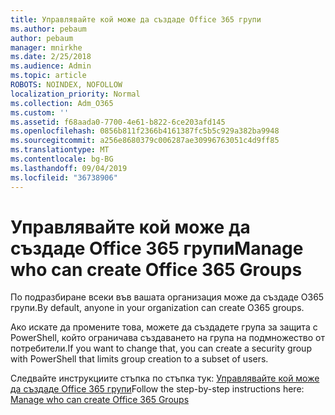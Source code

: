 ```yaml
---
title: Управлявайте кой може да създаде Office 365 групи
ms.author: pebaum
author: pebaum
manager: mnirkhe
ms.date: 2/25/2018
ms.audience: Admin
ms.topic: article
ROBOTS: NOINDEX, NOFOLLOW
localization_priority: Normal
ms.collection: Adm_O365
ms.custom: ''
ms.assetid: f68aada0-7700-4e61-b822-6ce203afd145
ms.openlocfilehash: 0856b811f2366b4161387fc5b5c929a382ba9948
ms.sourcegitcommit: a256e8680379c006287ae30996763051c4d9ff85
ms.translationtype: MT
ms.contentlocale: bg-BG
ms.lasthandoff: 09/04/2019
ms.locfileid: "36738906"
---
```

# <a name="manage-who-can-create-office-365-groups"></a><span data-ttu-id="39391-102">Управлявайте кой може да създаде Office 365 групи</span><span class="sxs-lookup"><span data-stu-id="39391-102">Manage who can create Office 365 Groups</span></span>

<span data-ttu-id="39391-103">По подразбиране всеки във вашата организация може да създаде O365 групи.</span><span class="sxs-lookup"><span data-stu-id="39391-103">By default, anyone in your organization can create O365 groups.</span></span>
  
<span data-ttu-id="39391-104">Ако искате да промените това, можете да създадете група за защита с PowerShell, който ограничава създаването на група на подмножество от потребители.</span><span class="sxs-lookup"><span data-stu-id="39391-104">If you want to change that, you can create a security group with PowerShell that limits group creation to a subset of users.</span></span>
  
<span data-ttu-id="39391-105">Следвайте инструкциите стъпка по стъпка тук: [Управлявайте кой може да създаде Office 365 групи](https://docs.microsoft.com/office365/admin/create-groups/manage-creation-of-groups)</span><span class="sxs-lookup"><span data-stu-id="39391-105">Follow the step-by-step instructions here: [Manage who can create Office 365 Groups](https://docs.microsoft.com/office365/admin/create-groups/manage-creation-of-groups)</span></span>
  

